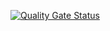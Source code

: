 [![Quality Gate Status](http://[[177.85.162.158](http://177.85.162.158/)](http://177.85.162.158/):9000/api/project_badges/measure?project=simple-api-express&metric=alert_status)](http://[[177.85.162.158](http://177.85.162.158/)](http://177.85.162.158/):9000/dashboard?id=simple-api-express)